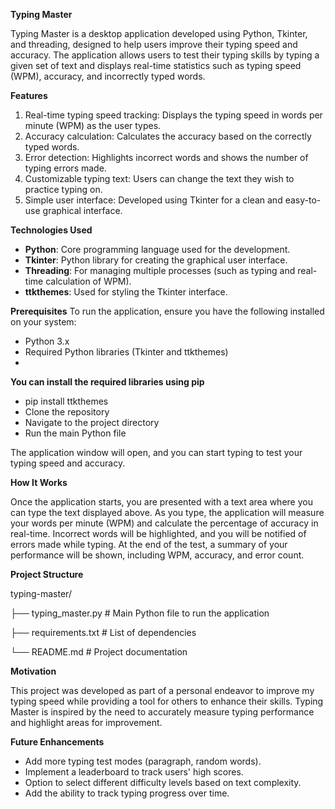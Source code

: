 **Typing Master**

Typing Master is a desktop application developed using Python, Tkinter, and threading, designed to help users improve their typing speed and accuracy. The application allows users to test their typing skills by typing a given set of text and displays real-time statistics such as typing speed (WPM), accuracy, and incorrectly typed words.

**Features**
1. Real-time typing speed tracking: Displays the typing speed in words per minute (WPM) as the user types.
2. Accuracy calculation: Calculates the accuracy based on the correctly typed words.
3. Error detection: Highlights incorrect words and shows the number of typing errors made.
4. Customizable typing text: Users can change the text they wish to practice typing on.
5. Simple user interface: Developed using Tkinter for a clean and easy-to-use graphical interface.

**Technologies Used**
- **Python**: Core programming language used for the development.
- **Tkinter**: Python library for creating the graphical user interface.
- **Threading**: For managing multiple processes (such as typing and real-time calculation of WPM).
- **ttkthemes**: Used for styling the Tkinter interface.

**Prerequisites**
To run the application, ensure you have the following installed on your system:
- Python 3.x
- Required Python libraries (Tkinter and ttkthemes)
- 
**You can install the required libraries using pip**
- pip install ttkthemes
- Clone the repository
- Navigate to the project directory
- Run the main Python file

The application window will open, and you can start typing to test your typing speed and accuracy.

**How It Works**

Once the application starts, you are presented with a text area where you can type the text displayed above.
As you type, the application will measure your words per minute (WPM) and calculate the percentage of accuracy in real-time.
Incorrect words will be highlighted, and you will be notified of errors made while typing.
At the end of the test, a summary of your performance will be shown, including WPM, accuracy, and error count.

**Project Structure**

typing-master/

├── typing_master.py           # Main Python file to run the application

├── requirements.txt           # List of dependencies

└── README.md                  # Project documentation

**Motivation**

This project was developed as part of a personal endeavor to improve my typing speed while providing a tool for others to enhance their skills. Typing Master is inspired by the need to accurately measure typing performance and highlight areas for improvement.

**Future Enhancements**

- Add more typing test modes (paragraph, random words).
- Implement a leaderboard to track users' high scores.
- Option to select different difficulty levels based on text complexity.
- Add the ability to track typing progress over time.

